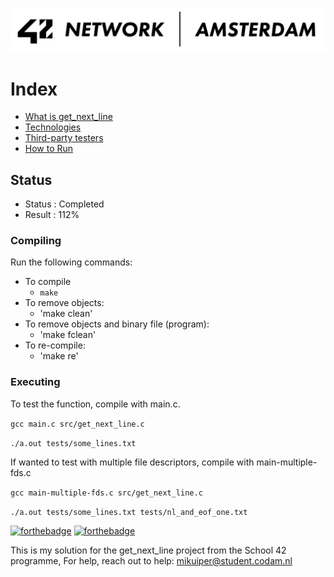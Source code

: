 <p align="center">
<img width="" height="" src="https://github.com/mithraskuipers/mithraskuipers/blob/master/readme_srcs/42/logo.png?raw=true">
</p>

# Index

*  [What is get_next_line](#What-is-get_next_line)
*  [Technologies](#Technologies)
*  [Third-party testers](#Third-party-testers)
*  [How to Run](#How-to-Run)

## Status

- Status  : Completed
- Result  : 112%

### Compiling

Run the following commands:

* To compile
	- `make`
* To remove objects:
	- 'make clean'
* To remove objects and binary file (program):
	- 'make fclean'
* To re-compile:
	- 'make re'

### Executing

To test the function, compile with main.c.

`gcc main.c src/get_next_line.c`

`./a.out tests/some_lines.txt`

If wanted to test with multiple file descriptors, compile with
main-multiple-fds.c

`gcc main-multiple-fds.c src/get_next_line.c`

`./a.out tests/some_lines.txt tests/nl_and_eof_one.txt`

[![forthebadge](https://forthebadge.com/images/badges/made-with-c.svg)](https://forthebadge.com)
[![forthebadge](https://forthebadge.com/images/badges/built-with-love.svg)](https://forthebadge.com)

This is my solution for the get_next_line project from the School 42 programme,
For help, reach out to help:
mikuiper@student.codam.nl
